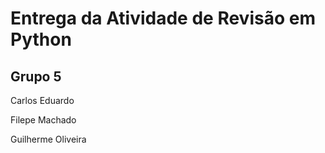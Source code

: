 <h1>Entrega da Atividade de Revisão em Python</h1>

<h2>Grupo 5</h2>
<p>Carlos Eduardo</p>
<p>Filepe Machado</p>
<p>Guilherme Oliveira</p>
